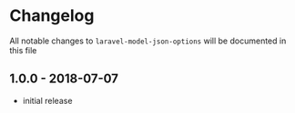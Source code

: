 # Changelog

All notable changes to `laravel-model-json-options` will be documented in this file

## 1.0.0 - 2018-07-07

- initial release